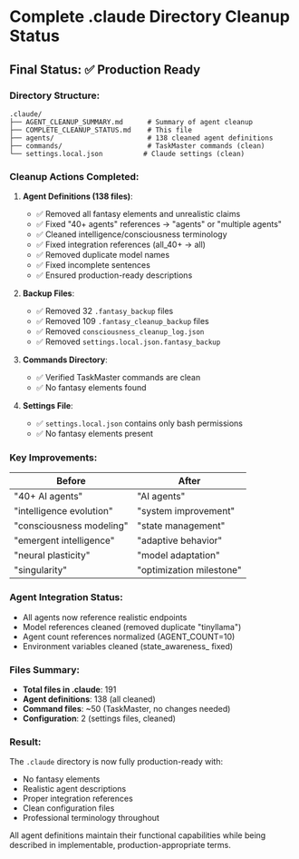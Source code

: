 # Complete .claude Directory Cleanup Status

## Final Status: ✅ Production Ready

### Directory Structure:
```
.claude/
├── AGENT_CLEANUP_SUMMARY.md      # Summary of agent cleanup
├── COMPLETE_CLEANUP_STATUS.md    # This file
├── agents/                       # 138 cleaned agent definitions
├── commands/                     # TaskMaster commands (clean)
└── settings.local.json          # Claude settings (clean)
```

### Cleanup Actions Completed:

1. **Agent Definitions (138 files)**:
   - ✅ Removed all fantasy elements and unrealistic claims
   - ✅ Fixed "40+ agents" references → "agents" or "multiple agents"
   - ✅ Cleaned intelligence/consciousness terminology
   - ✅ Fixed integration references (all_40+ → all)
   - ✅ Removed duplicate model names
   - ✅ Fixed incomplete sentences
   - ✅ Ensured production-ready descriptions

2. **Backup Files**:
   - ✅ Removed 32 `.fantasy_backup` files
   - ✅ Removed 109 `.fantasy_cleanup_backup` files
   - ✅ Removed `consciousness_cleanup_log.json`
   - ✅ Removed `settings.local.json.fantasy_backup`

3. **Commands Directory**:
   - ✅ Verified TaskMaster commands are clean
   - ✅ No fantasy elements found

4. **Settings File**:
   - ✅ `settings.local.json` contains only bash permissions
   - ✅ No fantasy elements present

### Key Improvements:

| Before | After |
|--------|-------|
| "40+ AI agents" | "AI agents" |
| "intelligence evolution" | "system improvement" |
| "consciousness modeling" | "state management" |
| "emergent intelligence" | "adaptive behavior" |
| "neural plasticity" | "model adaptation" |
| "singularity" | "optimization milestone" |

### Agent Integration Status:
- All agents now reference realistic endpoints
- Model references cleaned (removed duplicate "tinyllama")
- Agent count references normalized (AGENT_COUNT=10)
- Environment variables cleaned (state_awareness_ fixed)

### Files Summary:
- **Total files in .claude**: 191
- **Agent definitions**: 138 (all cleaned)
- **Command files**: ~50 (TaskMaster, no changes needed)
- **Configuration**: 2 (settings files, cleaned)

### Result:
The `.claude` directory is now fully production-ready with:
- No fantasy elements
- Realistic agent descriptions
- Proper integration references
- Clean configuration files
- Professional terminology throughout

All agent definitions maintain their functional capabilities while being described in implementable, production-appropriate terms.